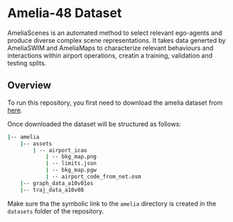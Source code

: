 # Amelia-48 Dataset

AmeliaScenes is an automated method to select relevant ego-agents and produce diverse complex scene representations. It takes data generted by AmeliaSWIM and AmeliaMaps  to characterize relevant behaviours and interactions within airport operations, creatin a training, validation and testing splits.

## Overview

To run this repository, you first need to download the amelia dataset from [here](https://airlab-share-01.andrew.cmu.edu:9000/amelia-processed/amelia-10.zip).

Once downloaded the dataset will be structured as follows:

```bash
|-- amelia
    |-- assets
        | -- airport_icao
            | -- bkg_map.png
            | -- limits.json
            | -- bkg_map.pgw
            | -- airport_code_from_net.osm
    |-- graph_data_a10v01os
    |-- traj_data_a10v08
```

Make sure tha the symbolic link to the `amelia` directory is created in the `datasets` folder of the repository.
